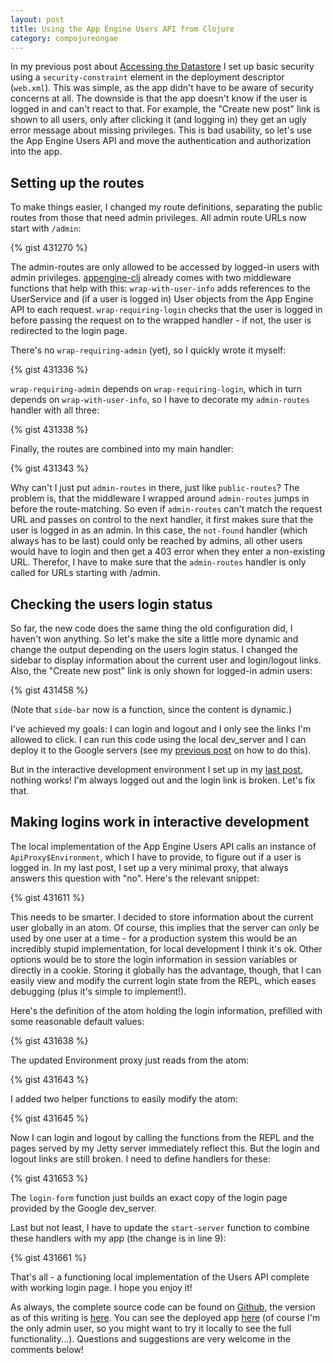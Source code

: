 ```yaml
---
layout: post
title: Using the App Engine Users API from Clojure
category: compojureongae
---
```


In my previous post about [Accessing the Datastore][0] I set up basic
security using a `security-constraint` element in the deployment
descriptor (`web.xml`). This was simple, as the app didn't have to be
aware of security concerns at all. The downside is that the app
doesn't know if the user is logged in and can't react to that. For
example, the "Create new post" link is shown to all users, only after
clicking it (and logging in) they get an ugly error message about
missing privileges. This is bad usability, so let's use the App Engine
Users API and move the authentication and authorization into the app.

<!--more-->

## Setting up the routes

To make things easier, I changed my route definitions, separating the
public routes from those that need admin privileges. All admin route
URLs now start with `/admin`:

{% gist 431270 %}

The admin-routes are only allowed to be accessed by logged-in users
with admin privileges.  [appengine-clj][1] already comes with two
middleware functions that help with this: `wrap-with-user-info` adds
references to the UserService and (if a user is logged in) User
objects from the App Engine API to each
request. `wrap-requiring-login` checks that the user is logged in
before passing the request on to the wrapped handler - if not, the
user is redirected to the login page.

There's no `wrap-requiring-admin` (yet), so I quickly wrote it myself:

{% gist 431336 %}

`wrap-requiring-admin` depends on `wrap-requiring-login`, which in
turn depends on `wrap-with-user-info`, so I have to decorate my
`admin-routes` handler with all three:

{% gist 431338 %}

Finally, the routes are combined into my main handler:

{% gist 431343 %}

Why can't I just put `admin-routes` in there, just like
`public-routes`? The problem is, that the middleware I wrapped around
`admin-routes` jumps in before the route-matching. So even if
`admin-routes` can't match the request URL and passes on control to
the next handler, it first makes sure that the user is logged in as an
admin. In this case, the `not-found` handler (which always has to be
last) could only be reached by admins, all other users would have to
login and then get a 403 error when they enter a non-existing URL.
Therefor, I have to make sure that the `admin-routes` handler is only
called for URLs starting with /admin.

## Checking the users login status

So far, the new code does the same thing the old configuration did, I
haven't won anything. So let's make the site a little more dynamic and
change the output depending on the users login status. I changed the
sidebar to display information about the current user and login/logout
links. Also, the "Create new post" link is only shown for logged-in
admin users:

{% gist 431458 %}

(Note that `side-bar` now is a function, since the content is dynamic.)

I've achieved my goals: I can login and logout and I only see the
links I'm allowed to click. I can run this code using the local
dev_server and I can deploy it to the Google servers (see my 
[previous post][2] on how to do this).

But in the interactive development environment I set up in my 
[last post][3], nothing works! I'm always logged out and the login
link is broken.  Let's fix that.

## Making logins work in interactive development

The local implementation of the App Engine Users API calls an instance
of `ApiProxy$Environment`, which I have to provide, to figure out if a
user is logged in. In my last post, I set up a very minimal proxy,
that always answers this question with "no". Here's the relevant
snippet:

{% gist 431611 %}

This needs to be smarter. I decided to store information about the
current user globally in an atom. Of course, this implies that the
server can only be used by one user at a time - for a production
system this would be an incredibly stupid implementation, for local
development I think it's ok. Other options would be to store the login
information in session variables or directly in a cookie. Storing it
globally has the advantage, though,  that I can easily view and modify
the current login state from the REPL, which eases debugging (plus
it's simple to implement!).

Here's the definition of the atom holding the login information,
prefilled with some reasonable default values:

{% gist 431638 %}

The updated Environment proxy just reads from the atom:

{% gist 431643 %}

I added two helper functions to easily modify the atom:

{% gist 431645 %}

Now I can login and logout by calling the functions from the REPL and
the pages served by my Jetty server immediately reflect this. But the
login and logout links are still broken. I need to define handlers for
these:

{% gist 431653 %}

The `login-form` function just builds an exact copy of the login page
provided by the Google dev_server.

Last but not least, I have to update the `start-server` function to
combine these handlers with my app (the change is in line 9):

{% gist 431661 %}

That's all - a functioning local implementation of the Users API
complete with working login page. I hope you enjoy it!

As always, the complete source code can be found on [Github][4], the
version as of this writing is [here][5].  You can see the deployed app
[here][6] (of course I'm the only admin user, so you might want to try
it locally to see the full functionality...). Questions and
suggestions are very welcome in the comments below!

[0]: /blog/2010/06/01/accessing-the-app-engine-datastore
[1]: http://github.com/r0man/appengine-clj
[2]: /blog/2010/05/11/deploying-to-app-engine
[3]: /blog/2010/06/04/getting-interactive-development-to-work-again
[4]: http://github.com/christianberg/compojureongae
[5]: http://github.com/christianberg/compojureongae/tree/v0.3.0
[6]: http://v0-3.latest.compojureongae.appspot.com/
